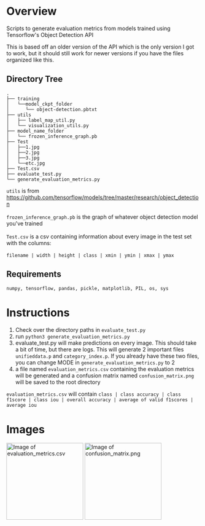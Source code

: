 # Overview
Scripts to generate evaluation metrics from models trained using Tensorflow's Object Detection API

This is based off an older version of the API which is the only version I got to work, but it should still work for newer versions if you have the files organized like this.

## Directory Tree
```
.
├── training
│   └──model_ckpt_folder
│      └── object-detection.pbtxt
├── utils
│   ├── label_map_util.py
│   └── visualization_utils.py
├── model_name_folder
│   └── frozen_inference_graph.pb
├── Test
│   ├──1.jpg
│   ├──2.jpg
│   ├──3.jpg
│   └──etc.jpg
├── Test.csv
├── evaluate_test.py
└── generate_evaluation_metrics.py
```

`utils` is from https://github.com/tensorflow/models/tree/master/research/object_detection<br /><br />
`frozen_inference_graph.pb` is the graph of whatever object detection model you've trained<br /><br />
`Test.csv` is a csv containing information about every image in the test set with the columns:<br /><br />
`filename | width | height | class | xmin | ymin | xmax | ymax`<br />

## Requirements

`numpy, tensorflow, pandas, pickle, matplotlib, PIL, os, sys`

# Instructions
1. Check over the directory paths in `evaluate_test.py`<br />
2. run `python3 generate_evaluation_metrics.py`<br />
3. evaluate_test.py will make predictions on every image. This should take a bit of time, but there are logs. This will generate 2 important files `unifieddata.p` and `category_index.p`. If you already have these two files, you can change MODE in `generate_evaluation_metrics.py` to 2<br />
4. a file named `evaluation_metrics.csv` containing the evaluation metrics will be generated and a confusion matrix named `confusion_matrix.png` will be saved to the root directory<br />

`evaluation_metrics.csv` will contain 
`class | class accuracy | class f1score | class iou | overall accuracy | average of valid f1scores | average iou`

# Images
<img src="https://cdn.discordapp.com/attachments/511941623299571713/546851514208223242/unknown.png" alt="Image of evaluation_metrics.csv" width=200>
<img src="https://cdn.discordapp.com/attachments/511941623299571713/546851305897852938/unknown.png" alt="Image of confusion_matrix.png" width=200>





